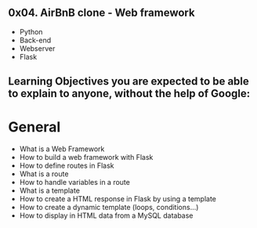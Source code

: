 ## 0x04. AirBnB clone - Web framework

* Python
* Back-end
* Webserver
* Flask

## Learning Objectives you are expected to be able to explain to anyone, without the help of Google:

# General
* What is a Web Framework
* How to build a web framework with Flask
* How to define routes in Flask
* What is a route
* How to handle variables in a route
* What is a template
* How to create a HTML response in Flask by using a template
* How to create a dynamic template (loops, conditions…)
* How to display in HTML data from a MySQL database

